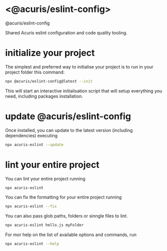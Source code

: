 # <@acuris/eslint-config>

@acuris/eslint-config

Shared Acuris eslint configuration and code quality tooling.

# initialize your project

The simplest and preferred way to initialise your project is to run in your project folder this command:

```sh
npx @acuris/eslint-config@latest --init
```

This will start an interactive initialisation script that will setup everything you need, including packages installation.

# update @acuris/eslint-config

Once installed, you can update to the latest version (including dependencies) executing

```sh
npx acuris-eslint --update
```

# lint your entire project

You can lint your entire project running

```sh
npx acuris-eslint
```

You can fix the formatting for your entire project running

```sh
npx acuris-eslint --fix
```

You can also pass glob paths, folders or sinngle files to lint.

```sh
npx acuris-eslint hello.js myFolder
```

For mor help on the list of available options and commands, run

```sh
npx acuris-eslint --help
```
